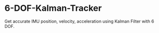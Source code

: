# 6-DOF-Kalman-Tracker
Get accurate IMU position, velocity, acceleration using Kalman Filter with 6 DOF.
